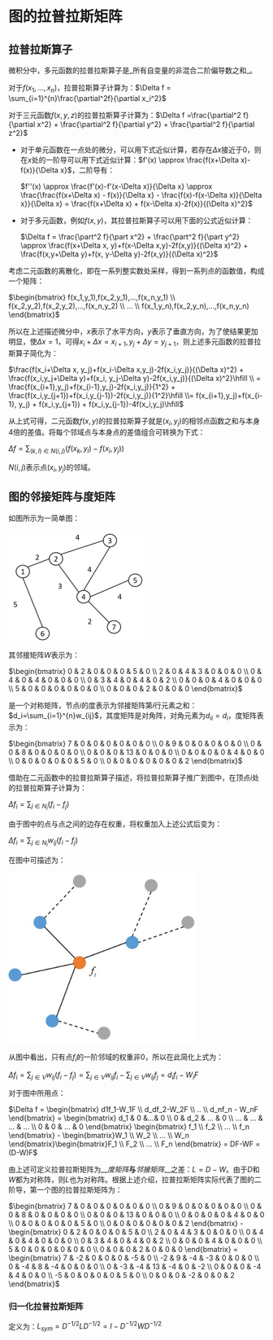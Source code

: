 # 图的拉普拉斯矩阵

## 拉普拉斯算子

微积分中，多元函数的拉普拉斯算子是_所有自变量的非混合二阶偏导数之和_。

对于$f(x_1,...,x_n)$，拉普拉斯算子计算为：$\Delta f = \sum_{i=1}^{n}\frac{\partial^2f}{\partial x_i^2}$

对于三元函数$f(x,y,z)$的拉普拉斯算子计算为：$\Delta f =\frac{\partial^2 f}{\partial x^2} +  \frac{\partial^2 f}{\partial y^2} + \frac{\partial^2 f}{\partial z^2}$

* 对于单元函数在一点处的微分，可以用下式近似计算，若存在$\Delta x$接近于0，则在$x$处的一阶导可以用下式近似计算：$f'(x) \approx \frac{f(x+\Delta x)-f(x)}{\Delta x}$，二阶导有：

  $f''(x) \approx \frac{f'(x)-f'(x-\Delta x)}{\Delta x} \approx \frac{\frac{f(x+\Delta x) - f(x)}{\Delta x} - \frac{f(x)-f(x-\Delta x)}{\Delta x}}{\Delta x} = \frac{f(x+\Delta x) + f(x-\Delta x)-2f(x)}{(\Delta x)^2}$

* 对于多元函数，例如$f(x,y)$，其拉普拉斯算子可以用下面的公式近似计算：

  $\Delta f = \frac{\part^2 f}{\part x^2} + \frac{\part^2 f}{\part y^2} \approx \frac{f(x+\Delta x, y)+f(x-\Delta x,y)-2f(x,y)}{(\Delta x)^2} + \frac{f(x,y+\Delta y)+f(x, y-\Delta y)-2f(x,y)}{(\Delta x)^2}$

考虑二元函数的离散化，即在一系列整实数处采样，得到一系列点的函数值，构成一个矩阵：

$\begin{bmatrix} f(x_1,y_1),f(x_2,y_1),...,f(x_n,y_1) \\  f(x_2,y_2),f(x_2,y_2),...,f(x_n,y_2) \\ ... \\ f(x_1,y_n),f(x_2,y_n),...,f(x_n,y_n) \end{bmatrix}$

所以在上述描述微分中，$x$表示了水平方向，$y$表示了垂直方向，为了使结果更加明显，使$\Delta x = 1$，可得$x_i+\Delta x =x_{i+1},y_j+\Delta y=y_{j+1}$，则上述多元函数的拉普拉斯算子简化为：

$\frac{f(x_i+\Delta x, y_j)+f(x_i-\Delta x,y_j)-2f(x_i,y_j)}{(\Delta x)^2} + \frac{f(x_i,y_j+\Delta y)+f(x_i, y_j-\Delta y)-2f(x_i,y_j)}{(\Delta x)^2}\hfill \\ = \frac{f(x_{i+1},y_j)+f(x_{i-1},y_j)-2f(x_i,y_j)}{1^2} + \frac{f(x_i,y_{j+1})+f(x_i,y_{j-1})-2f(x_i,y_j)}{1^2}\hfill \\= f(x_{i+1},y_j)+f(x_{i-1}, y_j) + f(x_i,y_{j+1}) + f(x_i,y_{j-1})-4f(x_i,y_j)\hfill$

从上式可得，二元函数$f(x,y)$的拉普拉斯算子就是$(x_i,y_j)$的相邻点函数之和与本身4倍的差值。将每个邻域点与本身点的差值组合可转换为下式：

$\Delta f = \sum_{(k,l) \in N(i,j)}(f(x_k,y_l) - f(x_i,y_j))$

$N(i,j)$表示点$(x_i,y_j)$的邻域。

## 图的邻接矩阵与度矩阵

如图所示为一简单图：

![简单图](./photo/简单图.jpeg)

其邻接矩阵$W$表示为：

$\begin{bmatrix} 0 & 2 & 0 & 0 & 0 & 5 & 0 \\ 2 & 0 & 4 & 3 & 0 & 0 & 0 \\ 0 & 4 & 0 & 4 & 0 & 0 & 0 \\ 0 & 3 & 4 & 0 & 4 & 0 & 2 \\ 0 & 0 & 0 & 4 & 0 & 0 & 0 \\ 5 & 0 & 0 & 0 & 0 & 0 & 0 \\ 0 & 0 & 0 & 2 & 0 & 0 & 0 \end{bmatrix}$

是一个对称矩阵，节点$i$的度表示为邻接矩阵第$i$行元素之和：$d_i=\sum_{i=1}^{n}w_{ij}$，其度矩阵是对角阵，对角元素为$d_{ii} = d_i$，度矩阵表示为：

$\begin{bmatrix} 7 & 0 & 0 & 0 & 0 & 0 & 0 \\ 0 & 9 & 0 & 0 & 0 & 0 & 0 \\ 0 & 0 & 8 & 0 & 0 & 0 & 0 \\ 0 & 0 & 0 & 13 & 0 & 0 & 0 \\ 0 & 0 & 0 & 0 & 4 & 0 & 0 \\ 0 & 0 & 0 & 0 & 0 & 5 & 0 \\ 0 & 0 & 0 & 0 & 0 & 0 & 2 \end{bmatrix}$

借助在二元函数中的拉普拉斯算子描述，将拉普拉斯算子推广到图中，在顶点$i$处的拉普拉斯算子计算为：

$\Delta f_i=\sum_{j\in N_i}(f_i - f_j)$

由于图中的点与点之间的边存在权重，将权重加入上述公式后变为：

$\Delta f_i=\sum_{j\in N_i}w_{ij}(f_i - f_j)$

在图中可描述为：

![点的邻域](./photo/点的邻域.jpeg)

从图中看出，只有点$f_i$的一阶邻域的权重非0，所以在此简化上式为：

$\Delta f_i=\sum_{j \in V}w_{ij}(f_i - f_j) = \sum_{j\in V}w_{ij}f_i-\sum_{j\in V}w_{ij}f_j=d_if_i-W_iF$

对于图中所用点：

$\Delta f = \begin{bmatrix} d1f_1-W_1F \\ d_df_2-W_2F \\ .. \\ d_nf_n - W_nF \end{bmatrix} = \begin{bmatrix} d_1 & 0 &...& 0 \\ 0 & d_2 & ... & 0 \\ ... & ... & ... & ... \\ 0 & 0 & ... & 0 \end{bmatrix} \begin{bmatrix} f_1 \\ f_2 \\ ... \\ f_n \end{bmatrix} - \begin{bmatrix}W_1 \\ W_2 \\ ... \\ W_n \end{bmatrix}\begin{bmatrix}F_1 \\ F_2 \\ ... \\ F_n \end{bmatrix} = DF-WF = (D-W)F$

由上述可定义拉普拉斯矩阵为__*度矩阵*__与__*邻接矩阵*__之差：$L=D-W$。由于$D$和$W$都为对称阵，则$L$也为对称阵。根据上述介绍，拉普拉斯矩阵实际代表了图的二阶导，第一个图的拉普拉斯矩阵为：

$\begin{bmatrix} 7 & 0 & 0 & 0 & 0 & 0 & 0 \\ 0 & 9 & 0 & 0 & 0 & 0 & 0 \\ 0 & 0 & 8 & 0 & 0 & 0 & 0 \\ 0 & 0 & 0 & 13 & 0 & 0 & 0 \\ 0 & 0 & 0 & 0 & 4 & 0 & 0 \\ 0 & 0 & 0 & 0 & 0 & 5 & 0 \\ 0 & 0 & 0 & 0 & 0 & 0 & 2 \end{bmatrix} - \begin{bmatrix} 0 & 2 & 0 & 0 & 0 & 5 & 0 \\ 2 & 0 & 4 & 3 & 0 & 0 & 0 \\ 0 & 4 & 0 & 4 & 0 & 0 & 0 \\ 0 & 3 & 4 & 0 & 4 & 0 & 2 \\ 0 & 0 & 0 & 4 & 0 & 0 & 0 \\ 5 & 0 & 0 & 0 & 0 & 0 & 0 \\ 0 & 0 & 0 & 2 & 0 & 0 & 0 \end{bmatrix} = \begin{bmatrix} 7 & -2 & 0 & 0 & 0 & -5 & 0 \\ -2 & 9 & -4 & -3 & 0 & 0 & 0 \\ 0 & -4 & 8 & -4 & 0 & 0 & 0 \\ 0 & -3 & -4 & 13 & -4 & 0 & -2 \\ 0 & 0 & 0 & -4 & 4 & 0 & 0 \\ -5 & 0 & 0 & 0 & 0 & 5 & 0 \\ 0 & 0 & 0 & -2 & 0 & 0 & 2 \end{bmatrix}$

### 归一化拉普拉斯矩阵

定义为：$L_{sym}=D^{-1/2}LD^{-1/2}=I-D^{-1/2}WD^{-1/2}$